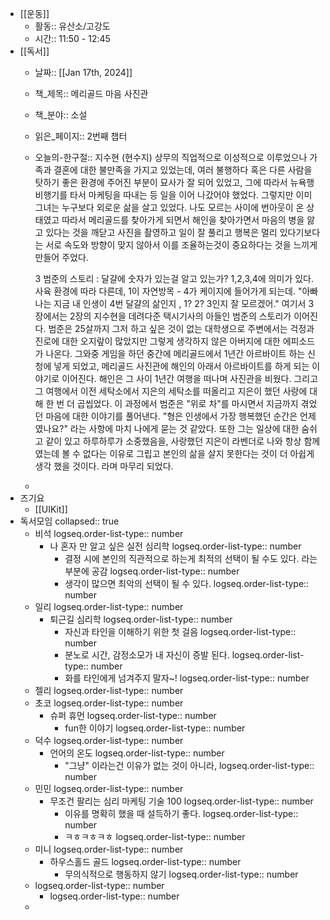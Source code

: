 - [[운동]]
	- 활동:: 유산소/고강도
	- 시간:: 11:50 - 12:45
- [[독서]]
	- 날짜:: [[Jan 17th, 2024]]
	- 책_제목:: 메리골드 마음 사진관
	- 책_분야:: 소설
	- 읽은_페이지:: 2번째 챕터
	- 오늘의-한구절::
	  지수현 (현수지) 상무의 직업적으로 이성적으로 이루었으나 가족과 결혼에 대한 불만족을 가지고 있었는데, 여러 불행하다 혹은 다른 사람을 탓하기 좋은 환경에 주어진 부분이 묘사가 잘 되어 있었고, 그에 따라서 뉴욕행 비행기를 타서 마케팅을 따내는 등 일을 이어 나갔어야 했었다. 그렇지만 이미 그녀는 누구보다 외로운 삶을 살고 있었다. 나도 모르는 사이에 번아웃이 온 상태였고 따라서 메리골드를 찾아가게 되면서 해인을 찾아가면서 마음의 병을 앓고 있다는 것을 깨닫고 사진을 촬영하고 일이 잘 풀리고 행복은 멀리 있다기보다는 서로 속도와 방향이 맞지 않아서 이를 조율하는것이 중요하다는 것을 느끼게 만들어 주었다.
	  
	  3 범준의 스토리 : 
	  달걀에 숫자가 있는걸 알고 있는가?  1,2,3,4에 의미가 있다. 사육 환경에 따라 다른데, 1이 자연방목 - 4가 케이지에 들어가게 되는데. 
	  "아빠 나는 지금 내 인생이 4번 달걀의 삶인지 , 1? 2? 3인지 잘 모르겠어."
	  여기서 3장에서는 2장의 지수현을 데려다준 택시기사의 아들인 범준의 스토리가 이어진다. 범준은 25살까지 그저 하고 싶은 것이 없는 대학생으로 주변에서는 걱정과 진로에 대한 오지랖이 많았지만 그렇게 생각하지 않은 아버지에 대한 에피소드가 나온다. 그와중 게임을 하던 중간에 메리골드에서 1년간 아르바이트 하는 신청에 넣게 되었고, 메리골드 사진관에 해인의 아래서 아르바이트를 하게 되는 이야기로 이어진다. 해인은 그 사이 1년간 여행을 떠나며 사진관을 비웠다. 그리고 그 여행에서 이전 세탁소에서 지은의 세탁소를 떠올리고 지은이 했던 사랑에 대해 한 번 더 곱씹었다. 이 과정에서 범준은 "위로 차"를 마시면서 지금까지 겪었던 마음에 대한 이야기를 풀어낸다. 
	  "형은 인생에서 가장 행복했던 순간은 언제 였나요?" 라는 사항에 마치 나에게 묻는 것 같았다. 또한 그는 일상에 대한 숨쉬고 같이 있고 하루하루가 소중했음을, 사랑했던 지은이 라벤더로 나와 항상 함께였는데 볼 수 없다는 이유로 그립고 본인의 삶을 살지 못한다는 것이 더 아쉽게 생각 했을 것이다. 라며 마무리 되었다.
	-
- 즈기요
	- [[UIKit]]
- 독서모임
  collapsed:: true
	- 비석
	  logseq.order-list-type:: number
		- 나 혼자 만 알고 싶은 실전 심리학
		  logseq.order-list-type:: number
			- 결정 시에 본인의 직관적으로 하는게 최적의 선택이 될 수도 있다. 라는 부분에 공감
			  logseq.order-list-type:: number
			- 생각이 많으면 최악의 선택이 될 수 있다. 
			  logseq.order-list-type:: number
	- 일리
	  logseq.order-list-type:: number
		- 퇴근길 심리학
		  logseq.order-list-type:: number
			- 자신과 타인을 이해하기 위한 첫 걸음
			  logseq.order-list-type:: number
			- 분노로 시간, 감정소모가 내 자신이 증발 된다.
			  logseq.order-list-type:: number
			- 화를 타인에게 넘겨주지 말자~! 
			  logseq.order-list-type:: number
	- 젤리
	  logseq.order-list-type:: number
	- 초코
	  logseq.order-list-type:: number
		- 슈퍼 휴먼
		  logseq.order-list-type:: number
			- fun한 이야기 
			  logseq.order-list-type:: number
	- 덕수
	  logseq.order-list-type:: number
		- 언어의 온도
		  logseq.order-list-type:: number
			- "그냥" 이라는건 이유가 없는 것이 아니라, 
			  logseq.order-list-type:: number
	- 민민
	  logseq.order-list-type:: number
		- 무조건 팔리는 심리 마케팅 기술 100
		  logseq.order-list-type:: number
			- 이유를 명확히 했을 때 설득하기 좋다.
			  logseq.order-list-type:: number
			- ㅋㅎㅋㅎㅋㅎ
			  logseq.order-list-type:: number
	- 미니
	  logseq.order-list-type:: number
		- 하우스홀드 골드
		  logseq.order-list-type:: number
			- 무의식적으로 행동하지 않기
			  logseq.order-list-type:: number
	- logseq.order-list-type:: number
		- logseq.order-list-type:: number
	-